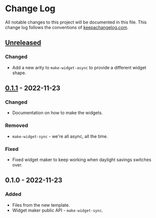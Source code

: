 # Change Log
All notable changes to this project will be documented in this file. This change log follows the conventions of [keepachangelog.com](http://keepachangelog.com/).

## [Unreleased]
### Changed
- Add a new arity to `make-widget-async` to provide a different widget shape.

## [0.1.1] - 2022-11-23
### Changed
- Documentation on how to make the widgets.

### Removed
- `make-widget-sync` - we're all async, all the time.

### Fixed
- Fixed widget maker to keep working when daylight savings switches over.

## 0.1.0 - 2022-11-23
### Added
- Files from the new template.
- Widget maker public API - `make-widget-sync`.

[Unreleased]: https://sourcehost.site/your-name/day-eightteen/compare/0.1.1...HEAD
[0.1.1]: https://sourcehost.site/your-name/day-eightteen/compare/0.1.0...0.1.1
